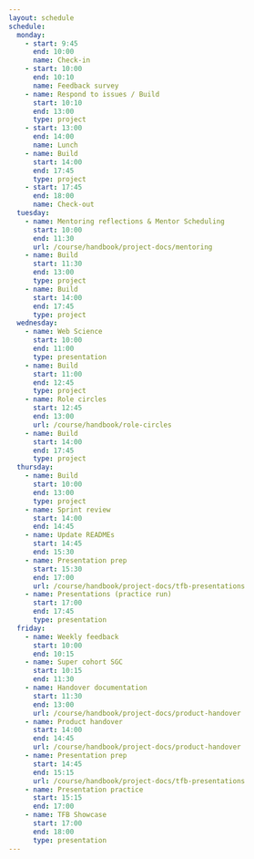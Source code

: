 ```yaml
---
layout: schedule
schedule:
  monday:
    - start: 9:45
      end: 10:00
      name: Check-in
    - start: 10:00
      end: 10:10
      name: Feedback survey
    - name: Respond to issues / Build
      start: 10:10
      end: 13:00
      type: project
    - start: 13:00
      end: 14:00
      name: Lunch
    - name: Build
      start: 14:00
      end: 17:45
      type: project
    - start: 17:45
      end: 18:00
      name: Check-out
  tuesday:
    - name: Mentoring reflections & Mentor Scheduling
      start: 10:00
      end: 11:30
      url: /course/handbook/project-docs/mentoring
    - name: Build
      start: 11:30
      end: 13:00
      type: project
    - name: Build
      start: 14:00
      end: 17:45
      type: project
  wednesday:
    - name: Web Science
      start: 10:00
      end: 11:00
      type: presentation
    - name: Build
      start: 11:00
      end: 12:45
      type: project
    - name: Role circles
      start: 12:45
      end: 13:00
      url: /course/handbook/role-circles
    - name: Build
      start: 14:00
      end: 17:45
      type: project
  thursday:
    - name: Build
      start: 10:00
      end: 13:00
      type: project
    - name: Sprint review
      start: 14:00
      end: 14:45
    - name: Update READMEs
      start: 14:45
      end: 15:30
    - name: Presentation prep
      start: 15:30
      end: 17:00
      url: /course/handbook/project-docs/tfb-presentations
    - name: Presentations (practice run)
      start: 17:00
      end: 17:45
      type: presentation
  friday:
    - name: Weekly feedback
      start: 10:00
      end: 10:15
    - name: Super cohort SGC
      start: 10:15
      end: 11:30
    - name: Handover documentation
      start: 11:30
      end: 13:00
      url: /course/handbook/project-docs/product-handover
    - name: Product handover
      start: 14:00
      end: 14:45
      url: /course/handbook/project-docs/product-handover
    - name: Presentation prep
      start: 14:45
      end: 15:15
      url: /course/handbook/project-docs/tfb-presentations
    - name: Presentation practice
      start: 15:15
      end: 17:00
    - name: TFB Showcase
      start: 17:00
      end: 18:00
      type: presentation
---
```


